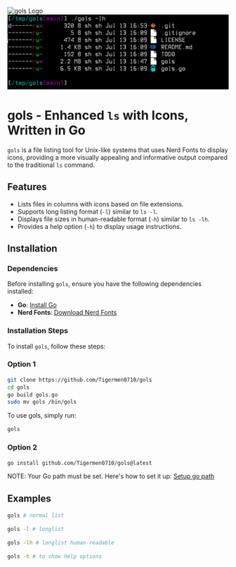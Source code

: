 ![gols Logo](https://github.com/Tigermen0710/gols/assets/139358448/0fb308e6-df80-4cb5-840b-1221ff0b4478)
![gols](gols.png)

# gols - Enhanced `ls` with Icons, Written in Go

`gols` is a file listing tool for Unix-like systems that uses Nerd Fonts 
to display icons, providing a more visually appealing and informative output 
compared to the traditional `ls` command.

## Features

- Lists files in columns with icons based on file extensions.
- Supports long listing format (`-l`) similar to `ls -l`.
- Displays file sizes in human-readable format (`-h`) similar to `ls -lh`.
- Provides a help option (`-h`) to display usage instructions.


## Installation

### Dependencies

Before installing `gols`, ensure you have the following dependencies installed:

- **Go**: [Install Go](https://go.dev/doc/install)
- **Nerd Fonts**: [Download Nerd Fonts](https://www.nerdfonts.com/font-downloads)

### Installation Steps

To install `gols`, follow these steps:

### Option 1
```bash
git clone https://github.com/Tigermen0710/gols
cd gols
go build gols.go
sudo mv gols /bin/gols
```
To use gols, simply run:
```bash
gols
```
### Option 2
```bash
go install github.com/Tigermen0710/gols@latest
```
NOTE: Your Go path must be set. Here's how to set it up: [Setup go path](https://go.dev/wiki/SettingGOPATH)

## Examples

```bash 
gols # normal list
```
```bash 
gols -l # longlist 
```
```bash 
gols -lh # longlist human-readable
```
```bash
gols -h # to show help options
```

